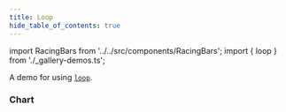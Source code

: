 ```yaml
---
title: Loop
hide_table_of_contents: true
---
```


import RacingBars from '../../src/components/RacingBars';
import { loop } from './\_gallery-demos.ts';

A demo for using [`loop`](../documentation/options.md#loop).

<!--truncate-->

### Chart

<div className="gallery">
  <RacingBars
    {...loop}
  />
</div>
